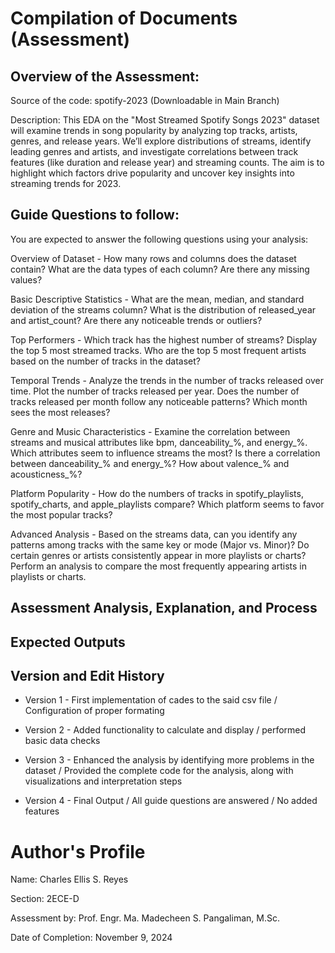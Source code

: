 # Compilation of Documents (Assessment)

## Overview of the Assessment:

Source of the code: spotify-2023 (Downloadable in Main Branch)

Description: This EDA on the "Most Streamed Spotify Songs 2023" dataset will examine trends in song popularity by analyzing top tracks, artists, genres, and release years. We’ll explore distributions of streams, identify leading genres and artists, and investigate correlations between track features (like duration and release year) and streaming counts. The aim is to highlight which factors drive popularity and uncover key insights into streaming trends for 2023.


## Guide Questions to follow:

You are expected to answer the following questions using your analysis:

Overview of Dataset - 
How many rows and columns does the dataset contain?
What are the data types of each column? Are there any missing values?

Basic Descriptive Statistics - 
What are the mean, median, and standard deviation of the streams column?
What is the distribution of released_year and artist_count? Are there any noticeable trends or outliers?

Top Performers - 
Which track has the highest number of streams? Display the top 5 most streamed tracks.
Who are the top 5 most frequent artists based on the number of tracks in the dataset?

Temporal Trends - 
Analyze the trends in the number of tracks released over time. Plot the number of tracks released per year.
Does the number of tracks released per month follow any noticeable patterns? Which month sees the most releases?

Genre and Music Characteristics - 
Examine the correlation between streams and musical attributes like bpm, danceability_%, and energy_%. Which attributes seem to influence streams the most?
Is there a correlation between danceability_% and energy_%? How about valence_% and acousticness_%?

Platform Popularity - 
How do the numbers of tracks in spotify_playlists, spotify_charts, and apple_playlists compare? Which platform seems to favor the most popular tracks?

Advanced Analysis - 
Based on the streams data, can you identify any patterns among tracks with the same key or mode (Major vs. Minor)?
Do certain genres or artists consistently appear in more playlists or charts? Perform an analysis to compare the most frequently appearing artists in playlists or charts.


## Assessment Analysis, Explanation, and Process


## Expected Outputs


## Version and Edit History 

- Version 1 - First implementation of cades to the said csv file / Configuration of proper formating

- Version 2 - Added functionality to calculate and display / performed basic data checks

- Version 3 - Enhanced the analysis by identifying more problems in the dataset / Provided the complete code for the analysis, along with visualizations and interpretation steps

- Version 4 - Final Output / All guide questions are answered / No added features
  

# Author's Profile
Name: Charles Ellis S. Reyes

Section: 2ECE-D

Assessment by: Prof. Engr. Ma. Madecheen S. Pangaliman, M.Sc.

Date of Completion: November 9, 2024

